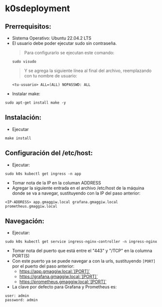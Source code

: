 # k0sdeployment

Prerrequisitos:
---------------

- Sistema Operativo: Ubuntu 22.04.2 LTS
- El usuario debe poder ejecutar sudo sin contraseña. 
    > Para configurarlo se ejecutan este comando:
    ```
    sudo visudo
    ```
    > Y se agrega la siguiente línea al final del archivo, reemplazando <tu-usuario> con tu nombre de usuario:
    ```
    <tu-usuario> ALL=(ALL) NOPASSWD: ALL
    ```
- Instalar make:
```
sudo apt-get install make -y
```

Instalación:
------------

- Ejecutar
```
make install
```

Configuración del /etc/host:
----------------------------

- Ejecutar:
```
sudo k0s kubectl get ingress -n app
```
- Tomar nota de la IP en la columan ADDRESS
- Agregar la siguiente entrada en el archivo /etc/host de la máquina donde se va a navegar, sustituyendo <IP-ADDRESS> con la IP del paso anterior:
```
<IP-ADDRESS> app.gmaggiw.local grafana.gmaggiw.local prometheus.gmaggiw.local
```

Navegación:
-----------

- Ejecutar:
```
sudo k0s kubectl get service ingress-nginx-controller -n ingress-nginx
```
- Tomar nota del puerto que está entre el "443" y "/TCP" en la columna PORT(S)
- Con este puerto ya se puede navegar a con la urls, sustituyendo `[PORT]` por el puerto del paso anterior:
    - https://app.gmaggiw.local:`[PORT]`
    - https://grafana.gmaggiw.local:`[PORT]`
    - https://prometheus.gmaggiw.local:`[PORT]`
- La clave por defecto para Grafana y Prometheus es:
```
user: admin
password: admin
```